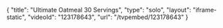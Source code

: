 {
    "title": "Ultimate Oatmeal  30 Servings",
    "type": "solo",
    "layout": "iframe-static",
    "videoId": "123178643",
    "url": "\/tvpembed\/123178643"
}